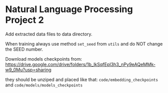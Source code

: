 # Natural Language Processing Project 2

Add extracted data files to data directory.

When training always use method `set_seed` from `utils` and do NOT change the SEED number.

Download models checkpoints from: https://drive.google.com/drive/folders/1b_lkSqfEpl3h3_nPy9eAQeMMk-w9_0Mu?usp=sharing

they should be unziped and placed like that: `code/embedding_checkpoints` and `code/models/models_checkpoints`
